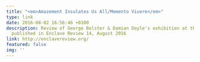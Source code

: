 ```yaml
---
title: "<em>Amazement Insulates Us All/Memento Vivere</em>"
type: link
date: 2016-08-02 16:56:46 +0100
description: Review of George Bolster & Damian Doyle's exhibition at the Lab, Dublin,
  published in Enclave Review 14, August 2016
link: http://enclavereview.org/
featured: false
img: ''
---
```

